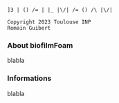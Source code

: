 
```
]3 | () /= | |_ |\/| /= () /\ |\/|

Copyright 2023 Toulouse INP
Romain Guibert
```

### About biofilmFoam

blabla

### Informations

blabla